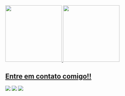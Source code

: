 ##
<div>
  <a href="https://github.com/joaodallagnol">
  <img height="177em" src="https://github-readme-stats.vercel.app/api?username=joaodallagnol&show_icons=true&theme=chartreuse-dark&include_all_commits=true&count_private=true"/>
  <img height="177em" src="https://github-readme-stats.vercel.app/api/top-langs/?username=joaodallagnol&hide=Tcl,HTML,Roff,Dtrace,shell,Xslt,CSS,PLSQL&layout=compact&langs_count=8&theme=chartreuse-dark"/></div>
  
  ## Entre em contato comigo!!
  <div>
    <a href="https://www.linkedin.com/in/jo%C3%A3o-v%C3%ADtor-dall-agnol-de-oliveira-1855041a7/" target="_blank"><img src="https://img.shields.io/badge/-LinkedIn-%230077B5?style=for-the-badge&logo=linkedin&logoColor=black" target="_blank"></a>
    <a href="https://www.instagram.com/juao_dallagnol/" target="_blank"><img src="https://img.shields.io/badge/-Instagram-%23E4405F?style=for-the-badge&logo=instagram&logoColor=black" target="_blank"></a>
    <a href = "mailto:jvdallagnol2001@gmail.com"><img src="https://img.shields.io/badge/-Gmail-%23333?style=for-the-badge&logo=gmail&logoColor=black" target="_blank"></a>
  </div>
